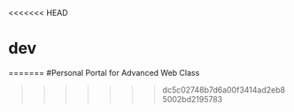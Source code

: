 <<<<<<< HEAD
# dev
=======
#Personal Portal for Advanced Web Class
>>>>>>> dc5c02748b7d6a00f3414ad2eb85002bd2195783
